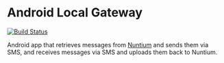 # Android Local Gateway

[![Build Status](https://travis-ci.org/instedd/mobile-gateway.svg?branch=master)](https://travis-ci.org/instedd/mobile-gateway)

Android app that retrieves messages from [Nuntium](github.com/instedd/nuntium) and sends them via SMS, and receives messages via SMS and uploads them back to Nuntium.
